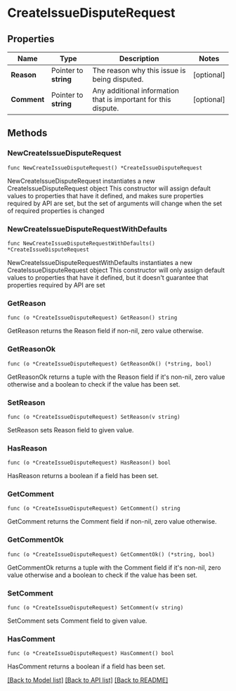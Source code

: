 # CreateIssueDisputeRequest

## Properties

Name | Type | Description | Notes
------------ | ------------- | ------------- | -------------
**Reason** | Pointer to **string** | The reason why this issue is being disputed. | [optional] 
**Comment** | Pointer to **string** | Any additional information that is important for this dispute. | [optional] 

## Methods

### NewCreateIssueDisputeRequest

`func NewCreateIssueDisputeRequest() *CreateIssueDisputeRequest`

NewCreateIssueDisputeRequest instantiates a new CreateIssueDisputeRequest object
This constructor will assign default values to properties that have it defined,
and makes sure properties required by API are set, but the set of arguments
will change when the set of required properties is changed

### NewCreateIssueDisputeRequestWithDefaults

`func NewCreateIssueDisputeRequestWithDefaults() *CreateIssueDisputeRequest`

NewCreateIssueDisputeRequestWithDefaults instantiates a new CreateIssueDisputeRequest object
This constructor will only assign default values to properties that have it defined,
but it doesn't guarantee that properties required by API are set

### GetReason

`func (o *CreateIssueDisputeRequest) GetReason() string`

GetReason returns the Reason field if non-nil, zero value otherwise.

### GetReasonOk

`func (o *CreateIssueDisputeRequest) GetReasonOk() (*string, bool)`

GetReasonOk returns a tuple with the Reason field if it's non-nil, zero value otherwise
and a boolean to check if the value has been set.

### SetReason

`func (o *CreateIssueDisputeRequest) SetReason(v string)`

SetReason sets Reason field to given value.

### HasReason

`func (o *CreateIssueDisputeRequest) HasReason() bool`

HasReason returns a boolean if a field has been set.

### GetComment

`func (o *CreateIssueDisputeRequest) GetComment() string`

GetComment returns the Comment field if non-nil, zero value otherwise.

### GetCommentOk

`func (o *CreateIssueDisputeRequest) GetCommentOk() (*string, bool)`

GetCommentOk returns a tuple with the Comment field if it's non-nil, zero value otherwise
and a boolean to check if the value has been set.

### SetComment

`func (o *CreateIssueDisputeRequest) SetComment(v string)`

SetComment sets Comment field to given value.

### HasComment

`func (o *CreateIssueDisputeRequest) HasComment() bool`

HasComment returns a boolean if a field has been set.


[[Back to Model list]](../README.md#documentation-for-models) [[Back to API list]](../README.md#documentation-for-api-endpoints) [[Back to README]](../README.md)


